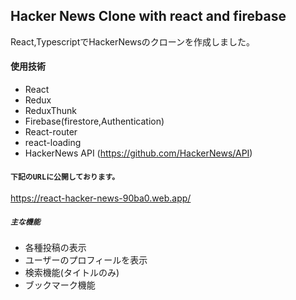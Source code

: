

## Hacker News Clone with react and firebase
React,TypescriptでHackerNewsのクローンを作成しました。

#### 使用技術
* React
* Redux
* ReduxThunk
* Firebase(firestore,Authentication)
* React-router
* react-loading
* HackerNews API (https://github.com/HackerNews/API)




#### `下記のURLに公開しております。`
https://react-hacker-news-90ba0.web.app/



##### `主な機能`

* 各種投稿の表示
* ユーザーのプロフィールを表示
* 検索機能(タイトルのみ)
* ブックマーク機能
